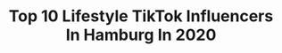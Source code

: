 ---
title: Top 10 Lifestyle TikTok Influencers In Hamburg In 2020
description: >-
  Find top lifestyle TikTok influencers in Hamburg in 2020. Most popular hashtags: #foryou #viral #fyp #hamburg.
platform: TikTok
hits: 5
text_top: Identify the most popular TikTok accounts on inBeat.
text_bottom: inBeat holds 5 TikTok influencers like this in Hamburg, Germany for you to connect with.
profiles:
  - username: "maximiliankelm"
    fullname: >-
      Maximilian Kelm
    bio: >-
      📍Hamburg Sporfotograf / Entertainer
    location: "Germany"
    followers: 21100
    engagement: 542
    commentsToLikes: 0.027524
    id: ckblmerc4eo7b0j23k9robb4y
    verified: false
    hashtags: "#community, #sommer, #bundesliga, #steuern"
  - username: "mohamadezzat_"
    fullname: >-
      Mohamad Ezzat
    bio: >-
      Follow my new IG ❤️ Luv u all
    location: "Germany"
    followers: 164300
    engagement: 1124
    commentsToLikes: 0.013985
    id: ckcdsff6odd3d0j23zt5cv47u
    verified: false
    hashtags: "#4u, #4upage, #foryoupage, #hamburg"
  - username: "hascho_adn"
    fullname: >-
      HASCHO
    bio: >-
      Follow me on IG: hascho_adn Follow me on YT: AUS DEM NIX
    location: "Germany"
    followers: 7981
    engagement: 371
    commentsToLikes: 0.041497
    id: cka0odd4337yd0i78bqfls5hm
    verified: false
    hashtags: "#afghanistan, #040, #lohbr, #afghan"
  - username: "emineataselim"
    fullname: >-
      Emine Ataselim
    bio: >-
      🌱LifeCoach🌱 💚 Abnehmen 💚 Zunehmen 💚 Kostenloses Coaching 💚 100% Resultat
    location: "Germany"
    followers: 10300
    engagement: 499
    commentsToLikes: 0.036575
    id: ck9ergqo51oau0j78if5run2f
    verified: false
    hashtags: "#kesfet, #kilover, #bremen, #tiktokt"
  - username: "fitness_junkie"
    fullname: >-
      Fitness Junkie
    bio: >-
      Fitness l Motivation & Unterhaltung ❤💪
    location: "Germany"
    followers: 38000
    engagement: 459
    commentsToLikes: 0.021501
    id: ckbqjqz5j4xca0j235epmnqid
    verified: false
    hashtags: "#foryou, #viral, #bodybuilding, #fitness"
  - username: "rosekanal_"
    fullname: >-
      Emy🌹
    bio: >-
      Fashion - Beauty - Lifestyle
    location: "Germany"
    followers: 415600
    engagement: 1729
    commentsToLikes: 0.013646
    id: ckbafwlkc7zi40j23pj070qdz
    verified: true
    hashtags: "#shein, #sheingals, #vlog, #eswirdbunt"
  - username: "clouddiary"
    fullname: >-
      ☁️
    bio: >-
      Lifestyle! ☁️ 60.0k ☁️ Pinterest : ☁️clouddiary☁️
    location: "Germany"
    followers: 63500
    engagement: 2393
    commentsToLikes: 0.022179
    id: ckbkipuq5b9xm0j23xs29wxrz
    verified: false
    hashtags: "#mariobadescu, #xyzbca, #neverfiting, #inlove"
  - username: "blackout"
    fullname: >-
      blackout
    bio: >-
      Sören Aulbach👑 Motorsport🏎 Lifestyle ⚜️ 📧 info@iamblackout.de
    location: "Germany"
    followers: 505600
    engagement: 1612
    commentsToLikes: 0.011175
    id: ck8ncnsdcf8dl0j783zjsd5s9
    verified: true
    hashtags: "#mercedes, #werbung, #polizei, #verzerrer"
  - username: "marcel_dominik"
    fullname: >-
      Marcel
    bio: >-
      Tattoos | lifestyle | crazy 🇩🇪 Insta @marceldominik_ 📍Stuttgart Road to 20,0K
    location: "Germany"
    followers: 20100
    engagement: 945
    commentsToLikes: 0.084547
    id: ckcpsenlwmnxk0j23po1x94ke
    verified: false
    hashtags: "#viral, #singing, #duetwithme, #song"
  - username: "glamupyourlifestyle"
    fullname: >-
      Cla
    bio: >-
      🎈Fashion - 🎈Beauty - 🎈Lifestyle Blogger Auf Instagram: Glamupyourlifestyle
    location: "Germany"
    followers: 24400
    engagement: 440
    commentsToLikes: 0.051931
    id: ckbl57ufs2pwu0j23fo10eukv
    verified: false
    hashtags: "#falllooks, #fashionessentials, #outfitidea, #howtostyle"
---